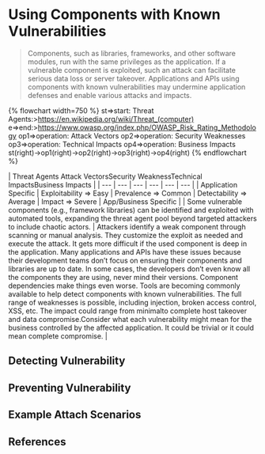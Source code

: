 # Using Components with Known Vulnerabilities

> Components, such as libraries, frameworks, and other software modules, run with the same privileges as the application. If a vulnerable component is exploited, such an attack can facilitate serious data loss or server takeover. Applications and APIs using components with known vulnerabilities may undermine application defenses and enable various attacks and impacts.

{% flowchart width=750 %}
st=>start: Threat Agents:>https://en.wikipedia.org/wiki/Threat_(computer)
e=>end:>https://www.owasp.org/index.php/OWASP_Risk_Rating_Methodology
op1=>operation: Attack Vectors
op2=>operation: Security Weaknesses
op3=>operation: Technical Impacts
op4=>operation: Business Impacts
st(right)->op1(right)->op2(right)->op3(right)->op4(right)
{% endflowchart %}

| Threat Agents <td>Attack Vectors</td><td colspan="2">Security Weakness</td><td>Technical Impacts</td><td>Business Impacts</td> |
| --- | --- | --- | --- | --- | --- |
| Application Specific | Exploitability => Easy | Prevalence => Common | Detectability => Average | Impact => Severe | App/Business Specific |
| Some vulnerable components (e.g., framework libraries) can be identified and exploited with automated tools, expanding the threat agent pool beyond targeted attackers to include chaotic actors. | Attackers identify a weak component through scanning or manual analysis. They customize the exploit as needed and execute the attack. It gets more difficult if the used component is deep in the application. <td colspan="2">Many applications and APIs have these issues because their development teams don’t focus on ensuring their components and libraries are up to date. In some cases, the developers don’t even know all the components they are using, never mind their versions. Component dependencies make things even worse. Tools are becoming commonly available to help detect components with known vulnerabilities.</td> <td>The full range of weaknesses is possible, including injection, broken access control, XSS, etc. The impact could range from minimalto complete host takeover and data compromise.</td><td>Consider what each vulnerability might mean for the business controlled by the affected application. It could be trivial or it could mean complete compromise.</td> |

## Detecting Vulnerability



## Preventing Vulnerability



## Example Attach Scenarios


## References

